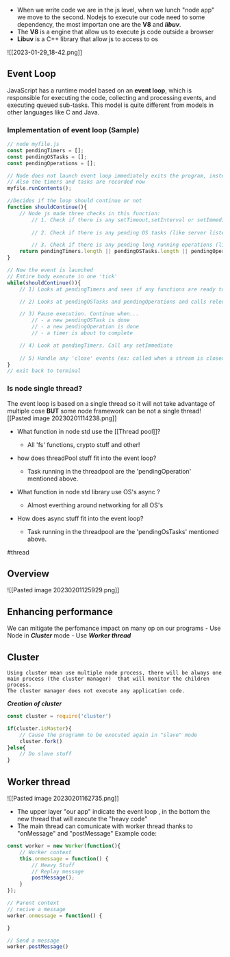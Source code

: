 - When we write code we are in the js level, when we lunch "node app" we move to the second. Nodejs to execute our code need to some dependency, the most importan one are the **V8** and ***libuv***.
- The **V8** is a engine that  allow us to execute js code outside a browser
- **Libuv** is a C++ library that allow js to access to os 

![[2023-01-29_18-42.png]]

## Event Loop
JavaScript has a runtime model based on an **event loop**, which is responsible for executing the code, collecting and processing events, and executing queued sub-tasks. This model is quite different from models in other languages like C and Java.

### Implementation of event loop (Sample)
```Javascript
// node myfile.js
const pendingTimers = [];
const pendingOSTasks = [];
const pendingOperations = [];

// Node does not launch event loop immediately exits the program, instead read first the entire file and then execute it
// Also the timers and tasks are recorded now
myfile.runContents();

//Decides if the loop should continue or not
function shouldContinue(){
    // Node js made three checks in this function:
        // 1. Check if there is any setTimeout,setInterval or setImmediate that needs to be executed
        
        // 2. Check if there is any pending OS tasks (like server listening to port)

        // 3. Check if there is any pending long running operations (like fs module)
    return pendingTimers.length || pendingOSTasks.length || pendingOperations.length;
}

// Now the event is launched
// Entire body execute in one 'tick'
while(shouldContinue()){
    // 1) Looks at pendingTimers and sees if any functions are ready to be called. setTimeout, setInterval

    // 2) Looks at pendingOSTasks and pendingOperations and calls relevant callbacks  

    // 3) Pause execution. Continue when...
        // - a new pendingOSTask is done
        // - a new pendingOperation is done
        // - a timer is about to complete

    // 4) Look at pendingTimers. Call any setImmediate
    
    // 5) Handle any 'close' events (ex: called when a stream is closed)
}
// exit back to terminal
```

### Is node single thread?
The event loop is based on a single thread so it will not take advantage of multiple cose **BUT** some node framework can be not a single thread![[Pasted image 20230201114238.png]]

- What function in node std use the [[Thread pool]]? 
	- All 'fs' functions, crypto stuff and other!
- how does threadPool stuff fit into the event loop?
	- Task running in the threadpool are the 'pendingOperation' mentioned above.
	
- What function in node std library use OS's async ? 
	- Almost everthing around networking for all OS's
- How does async stuff fit into the event loop?
	- Task running in the threadpool are the 'pendingOsTasks' mentioned above.

#thread 




## Overview
![[Pasted image 20230201125929.png]] 




## Enhancing performance
We can mitigate the perfomance impact on many op on our programs
	- Use Node in ***Cluster*** mode 
	- Use ***Worker thread***

## Cluster
	Using cluster mean use multiple node process, there will be always one main process (the cluster manager)  that will monitor the children process.
	The cluster manager does not execute any application code.

***Creation of cluster***
```Javascript
const cluster = require('cluster')

if(cluster.isMaster){
	// Cause the programm to be executed again in "slave" mode
	cluster.fork()
}else{
	// Do slave stuff
}
```

## Worker thread

![[Pasted image 20230201162735.png]]

- The upper layer "our app" indicate the event loop , in the bottom the new thread that will execute the "heavy code"
- The main thread can comunicate with worker thread thanks to "onMessage" and "postMessage"
Example code:
```Javascript
const worker = new Worker(function(){
	// Worker context
	this.onmessage = function() {
		// Heavy Stuff
		// Replay message
		postMessage();
	}
});

// Parent context
// recive a message
worker.onmessage = function() {

}

// Send a message
worker.postMessage()

```